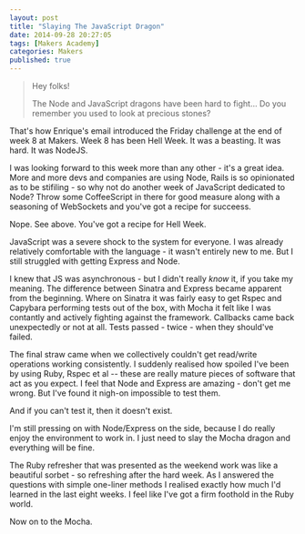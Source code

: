 ```yaml
---
layout: post
title: "Slaying The JavaScript Dragon"
date: 2014-09-28 20:27:05
tags: [Makers Academy]
categories: Makers
published: true
---
```


> Hey folks!
>
> The Node and JavaScript dragons have been hard to fight… Do you remember you
> used to look at precious stones?

That's how Enrique's email introduced the Friday challenge at the end of week
8 at Makers. Week 8 has been Hell Week. It was a beasting. It was hard. It was
NodeJS.

I was looking forward to this week more than any other - it's a great idea. More
and more devs and companies are using Node, Rails is so opinionated as to be
stifiling - so why not do another week of JavaScript dedicated to Node? Throw
some CoffeeScript in there for good measure along with a seasoning of WebSockets
and you've got a recipe for succeess.

Nope. See above. You've got a recipe for Hell Week.

JavaScript was a severe shock to the system for everyone. I was already
relatively comfortable with the language - it wasn't entirely new to me. But
I still struggled with getting Express and Node.

I knew that JS was asynchronous - but I didn't really _know_ it, if you take my
meaning. The difference between Sinatra and Express became apparent from the
beginning. Where on Sinatra it was fairly easy to get Rspec and Capybara
performing tests out of the box, with Mocha it felt like I was contantly and
actively fighting against the framework. Callbacks came back unexpectedly or not
at all. Tests passed - twice - when they should've failed.

The final straw came when we collectively couldn't get read/write operations
working consistently. I suddenly realised how spoiled I've been by using Ruby,
Rspec et al -- these are really mature pieces of software that act as you
expect. I feel that Node and Express are amazing - don't get me wrong. But
I've found it nigh-on impossible to test them.

And if you can't test it, then it doesn't exist.

I'm still pressing on with Node/Express on the side, because I do really enjoy
the environment to work in. I just need to slay the Mocha dragon and everything
will be fine.

The Ruby refresher that was presented as the weekend work was like a beautiful
sorbet - so refreshing after the hard week. As I answered the questions with
simple one-liner methods I realised exactly how much I'd learned in the last
eight weeks. I feel like I've got a firm foothold in the Ruby world.

Now on to the Mocha.


